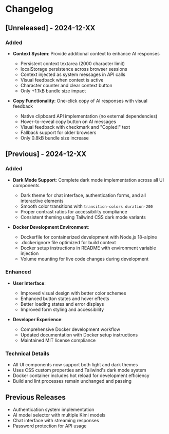 # Changelog

## [Unreleased] - 2024-12-XX

### Added
- **Context System**: Provide additional context to enhance AI responses
  - Persistent context textarea (2000 character limit)
  - localStorage persistence across browser sessions
  - Context injected as system messages in API calls
  - Visual feedback when context is active
  - Character counter and clear context button
  - Only +1.1kB bundle size impact

- **Copy Functionality**: One-click copy of AI responses with visual feedback
  - Native clipboard API implementation (no external dependencies)
  - Hover-to-reveal copy button on AI messages
  - Visual feedback with checkmark and "Copied!" text
  - Fallback support for older browsers
  - Only 0.8kB bundle size increase

## [Previous] - 2024-12-XX

### Added
- **Dark Mode Support**: Complete dark mode implementation across all UI components
  - Dark theme for chat interface, authentication forms, and all interactive elements
  - Smooth color transitions with `transition-colors duration-200`
  - Proper contrast ratios for accessibility compliance
  - Consistent theming using Tailwind CSS dark mode variants

- **Docker Development Environment**:
  - Dockerfile for containerized development with Node.js 18-alpine
  - .dockerignore file optimized for build context
  - Docker setup instructions in README with environment variable injection
  - Volume mounting for live code changes during development

### Enhanced
- **User Interface**:
  - Improved visual design with better color schemes
  - Enhanced button states and hover effects
  - Better loading states and error displays
  - Improved form styling and accessibility

- **Developer Experience**:
  - Comprehensive Docker development workflow
  - Updated documentation with Docker setup instructions
  - Maintained MIT license compliance

### Technical Details
- All UI components now support both light and dark themes
- Uses CSS custom properties and Tailwind's dark mode system
- Docker container includes hot reload for development efficiency
- Build and lint processes remain unchanged and passing

## Previous Releases
- Authentication system implementation
- AI model selector with multiple Kimi models
- Chat interface with streaming responses
- Password protection for API usage